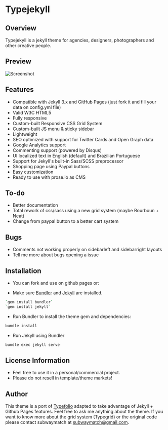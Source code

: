 Typejekyll
=========

## Overview

Typejekyll is a jekyll theme for agencies, designers, photographers and other creative people.

## Preview

![Screenshot](https://cloud.githubusercontent.com/assets/44816/20872652/434e1c8c-ba87-11e6-9fc8-51073fa5600c.jpg)

## Features

* Compatible with Jekyll 3.x and GitHub Pages (just fork it and fill your data on config.yml file)
* Valid W3C HTML5
* Fully responsive
* Custom-built Responsive CSS Grid System
* Custom-built JS menu & sticky sidebar
* Lightweight
* SEO optimized with support for Twitter Cards and Open Graph data
* Google Analytics support
* Commenting support (powered by Disqus)
* UI localized text in English (default) and Brazilian Portuguese
* Support for Jekyll's built-in Sass/SCSS preprocessor
* Shopping page using Paypal buttons
* Easy customization
* Ready to use with prose.io as CMS

## To-do

* Better documentation
* Total rework of css/sass using a new grid system (maybe Bourboun + Neat)
* Change from paypal button to a better cart system


## Bugs

* Comments not working properly on sidebarleft and sidebarright layouts
* Tell me more about bugs opening a issue


## Installation

* You can fork and use on github pages or:

* Make sure [Bundler](http://bundler.io) and [Jekyll](http://jekyllrb.com/docs/installation/) are installed.
```bash
`gem install bundler`
`gem install jekyll`
```

*  Run Bundler to install the theme gem and dependencies:
```bash
bundle install
```

* Run Jekyll using Bundler
```bash
bundle exec jekyll serve
```


## License Information

* Feel free to use it in a personal/commercial project.
* Please do not resell in template/theme markets!


## Author

This theme is a port of [Typefolio](https://github.com/subwaymatch/typefolio) adapted to take advantage of Jekyll + Github Pages features. Feel free to ask me anything about the theme. If you want to know more about the grid system (Typegrid) or the original code please contact subwaymatch at [subwaymatch@gmail.com](mailto:subwaymatch@gmail.com).
